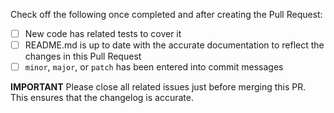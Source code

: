 <!-- Description of the change and its impact -->

Check off the following once completed and after creating the Pull Request:
- [ ] New code has related tests to cover it
- [ ] README.md is up to date with the accurate documentation to reflect the changes in this Pull Request
- [ ] `minor`, `major`, or `patch` has been entered into commit messages

**IMPORTANT** Please close all related issues just before merging this PR. This ensures that the changelog is accurate.

